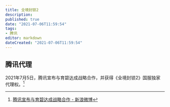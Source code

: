 ```yaml
---
title: 全境封锁2
description:
published: true
date: "2021-07-06T11:59:54"
tags:
- 腾讯
editor: markdown
dateCreated: "2021-07-06T11:59:54"
---
```


## 腾讯代理

2021年7月5日，腾讯宣布与育碧达成战略合作，并获得《全境封锁2》国服独家代理权。[^m9UD2]

[^m9UD2]: [腾讯宣布与育碧达成战略合作 - 新浪微博](https://archive.is/m9UD2 "https://m.weibo.cn/detail/4655659578034424")
